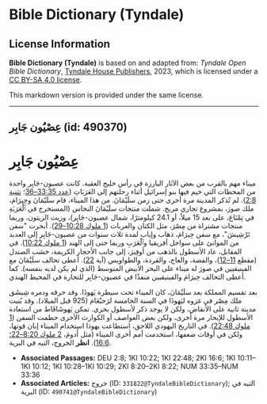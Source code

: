 # Bible Dictionary (Tyndale)

## License Information

**Bible Dictionary (Tyndale)** is based on and adapted from: _Tyndale Open Bible Dictionary_, [Tyndale House Publishers](https://tyndaleopenresources.com/), 2023, which is licensed under a [CC BY-SA 4.0 license](https://creativecommons.org/licenses/by-sa/4.0/legalcode.en).

This markdown version is provided under the same license.



--------------------------------

## عِصْيُون جَابِر (id: 490370)

عِصْيُون جَابِر
===============

ميناء مهم بالقرب من بعض الآثار البارزة في رأس خليج العقبة. كانت عصيون\-جَابِر واحدة من المحطات التي خيم فيها بنو إسرائيل أثناء رحلتهم إلى العَرَبَاتِ ([عدد 33:35–36](https://ref.ly/Num33:35-Num33:36)؛ [تثنية 2:8](https://ref.ly/Deut2:8)). لم تُذكر المدينة مرة أخرى حتى زمن سلَيْمَانَ. من هذا الميناء، قام سلَيْمَانَ وحِيرَامَ، ملك صورَ، بمشروع تجاري مربح. شملت منتجات سلَيْمَانَ النحاس (المستخرج في ٱلْعَرَبَةِ في تِمْنَاع، على بعد 15 ميلاً، أو 24\.1 كيلومترًا، شمال عصيون\-جَابِر)، وزيت الزيتون، وربما منتجات مشتراة من مِصْرَ، مثل الكتان والعربات ([1 ملوك 10:28–29](https://ref.ly/1Kgs10:28-1Kgs10:29)). أبحرت "سفن تَرْشِيشَ"، مع سفن حِيرَامَ، ذهاب وإياب لمدة ثلاث سنوات من عصيون\-جَابِر إلى العديد من الموانئ على سواحل أفريقيا وٱلْعَرَبِ وربما حتى إلى الهند ([1 ملوك 10:22](https://ref.ly/1Kgs10:22)). في المقابل، عاد الأسطول بالذهب من أوفِيرَ، إلى جانب الأحجار الكريمة، خشب الصندل (مقطع [11–12](https://ref.ly/1Kgs10:11-1Kgs10:12))، والفضة، والعاج، والقردة، والطواويس (آية [22](https://ref.ly/1Kgs10:22)). أعطى تحالف سلَيْمَانَ مع الفينيقيين في صورَ له ميناء على البحر الأبيض المتوسط (الذي لم يكن لديه بنفسه). كما أعطى التحالف حِيرَامَ والفينيقيين منفذًا في عصيون\-جَابِر للتجارة في المحيط الهندي.

بعد تقسيم المملكة بعد سلَيْمَانَ، كان الميناء تحت سيطرة يَهوذَا. وقد حرقه ودمره شِيشَق ملك مِصْر في غزوه ليَهوذَا في السنة الخامسة لرَحبْعَامَ (925 قبل الميلاد). وقد بُنيت مدينة ثانية على الأنقاض، ولكن لا يوجد ذكر لأسطول بحري. تمكن يَهوشَافَاط من استعادة الأسطول للإبحار مرة أخرى، ولكن بعض العواصف أو الكوارث الأخرى حطمت السفن ([1 ملوك 22:48](https://ref.ly/1Kgs22:48)). في التاريخ اليهودي اللاحق، استطاعت يهوذا استخدام الميناء إبان قوتها، ولكن في أوقات ضعفها، استخدمت أمم أخرى الميناء (مثل أَدومَ، [2 ملوك 8:20–22؛](https://ref.ly/2Kgs8:20-2Kgs8:22) [16:6](https://ref.ly/2Kgs16:6)). **انظر** الخروج، التيه في البرية.

* **Associated Passages:** DEU 2:8; 1KI 10:22; 1KI 22:48; 2KI 16:6; 1KI 10:11–1KI 10:12; 1KI 10:28–1KI 10:29; 2KI 8:20–2KI 8:22; NUM 33:35–NUM 33:36
* **Associated Articles:** خروج (ID: `331822@TyndaleBibleDictionary`); التيه في البرية (ID: `490741@TyndaleBibleDictionary`)

